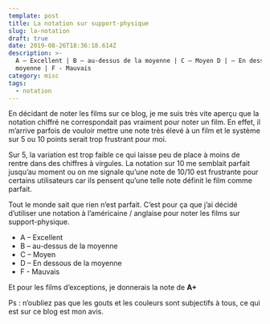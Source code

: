```yaml
---
template: post
title: La notation sur support-physique
slug: la-notation
draft: true
date: 2019-08-26T18:36:18.614Z
description: >-
  A – Excellent | B – au-dessus de la moyenne | C – Moyen D | – En dessous de la
  moyenne | F - Mauvais
category: misc
tags:
  - notation
---
```

En décidant de noter les films sur ce blog, je me suis très vite aperçu que la notation chiffré ne correspondait pas vraiment pour noter un film. En effet, il m’arrive parfois de vouloir mettre une note très élevé à un film et le système sur 5 ou 10 points serait trop frustrant pour moi.

Sur 5, la variation est trop faible ce qui laisse peu de place à moins de rentre dans des chiffres à virgules.
La notation sur 10 me semblait parfait jusqu’au moment ou on me signale qu’une note de 10/10 est frustrante pour certains utilisateurs car ils pensent qu’une telle note définit le film comme parfait. 

Tout le monde sait que rien n’est parfait. C’est pour ça que j’ai décidé d’utiliser une notation à l’américaine / anglaise pour noter les films sur support-physique.

- A – Excellent
- B – au-dessus de la moyenne
- C – Moyen
- D – En dessous de la moyenne
- F - Mauvais

Et pour les films d’exceptions, je donnerais la note de **A+**

Ps : n’oubliez pas que les gouts et les couleurs sont subjectifs à tous, ce qui est sur ce blog est mon avis.
